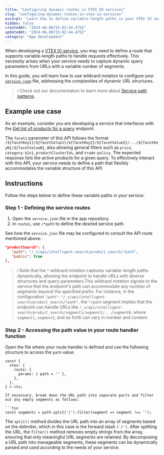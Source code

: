 ```yaml
---
title: "Configuring dynamic routes in VTEX IO services"
slug: "configuring-dynamic-routes-in-vtex-io-services"
excerpt: "Learn how to define variable-length paths in your VTEX IO service."
hidden: false
createdAt: "2024-06-06T15:02:44.475Z"
updatedAt: "2024-06-06T15:02:44.475Z"
category: "App Development"
---
```


When developing a [VTEX IO service](https://developers.vtex.com/docs/guides/vtex-io-documentation-service), you may need to define a route that supports variable-length paths to handle requests effectively. This necessity arises when your service needs to capture dynamic query parameters from URLs with a variable number of segments.

In this guide, you will learn how to use wildcard notation to configure your [`service.json`](https://developers.vtex.com/docs/guides/calling-commerce-apis-1-getting-the-service-app-boilerplate#nodeservicejson-file) file, addressing the complexities of dynamic URL structures.

>ℹ️ Check out our documentation to learn more about [Service path patterns](https://developers.vtex.com/docs/guides/service-path-patterns).

## Example use case

As an example, consider you are developing a service that interfaces with the [Get list of products for a query](https://developers.vtex.com/docs/api-reference/intelligent-search-api#get-/product_search/-facets-) endpoint.

The `facets` parameter of this API follows the format `/${facetKey1}/${facetValue1}/${facetKey2}/${facetValue2}/.../${facetKeyN}/${facetValueN}`, also allowing general filters such as `price`, `category-${n}`, `productClusterIds`, and `trade-policy`. The expected response lists the active products for a given query. To effectively interact with this API, your service needs to define a path that flexibly accommodates the variable structure of this API.

## Instructions

Follow the steps below to define these variable paths in your service:

### Step 1 - Defining the service routes

1. Open the `service.json` file in the app repository.
2. In `routes`, use `/*path` to define the desired service path.

See how the `service.json` file may be configured to consult the API route mentioned above:

```json
"productSearch": {
   "path": "/_v/api/intelligent-search/product_search/*path",
   "public": true
},
```

>ℹ️ Note that the `*` wildcard notation captures variable-length paths dynamically, allowing the endpoint to handle URLs with diverse structures and query parameters.This wildcard notation signals to the service that the endpoint's path can accommodate any number of segments beyond the specified prefix. For instance, in the configuration `"path"`: `"/_v/api/intelligent-search/product_search/*path"`, the `*/path` segment implies that the endpoint can handle URLs like `/_v/api/intelligent-search/product_search/segment1/segment2/.../segmentN`, where `segment1`, `segment2`, and so forth can vary in number and content.

### Step 2 - Accessing the path value in your route handler function

Open the file where your route handler is defined and use the following structure to access the `path` value:

```tsx
const {
  vtex: {
    route: {
      params: { path = '' },
    },
  },
} = ctx;

If necessary, break down the URL path into separate parts and filter out any empty segments as follows:

```tsx
const segments = path.split('/').filter(segment => segment !== '');
```

The `split()` method divides the URL path into an array of segments based on the delimiter, which in this case is the forward slash `('/')`. After splitting the URL, the `filter()` method removes empty strings from the array, ensuring that only meaningful URL segments are retained.
By decomposing a URL path into manageable segments, these segments can be dynamically parsed and used according to the needs of your service.
